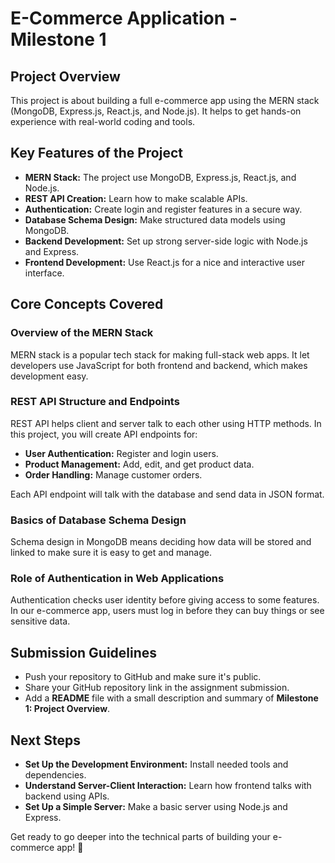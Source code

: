 # E-Commerce Application - Milestone 1

## Project Overview
This project is about building a full e-commerce app using the MERN stack (MongoDB, Express.js, React.js, and Node.js). It helps to get hands-on experience with real-world coding and tools.

## Key Features of the Project
- **MERN Stack:** The project use MongoDB, Express.js, React.js, and Node.js.
- **REST API Creation:** Learn how to make scalable APIs.
- **Authentication:** Create login and register features in a secure way.
- **Database Schema Design:** Make structured data models using MongoDB.
- **Backend Development:** Set up strong server-side logic with Node.js and Express.
- **Frontend Development:** Use React.js for a nice and interactive user interface.

## Core Concepts Covered
### Overview of the MERN Stack
MERN stack is a popular tech stack for making full-stack web apps. It let developers use JavaScript for both frontend and backend, which makes development easy.

### REST API Structure and Endpoints
REST API helps client and server talk to each other using HTTP methods. In this project, you will create API endpoints for:
- **User Authentication:** Register and login users.
- **Product Management:** Add, edit, and get product data.
- **Order Handling:** Manage customer orders.

Each API endpoint will talk with the database and send data in JSON format.

### Basics of Database Schema Design
Schema design in MongoDB means deciding how data will be stored and linked to make sure it is easy to get and manage.

### Role of Authentication in Web Applications
Authentication checks user identity before giving access to some features. In our e-commerce app, users must log in before they can buy things or see sensitive data.

## Submission Guidelines
- Push your repository to GitHub and make sure it's public.
- Share your GitHub repository link in the assignment submission.
- Add a **README** file with a small description and summary of **Milestone 1: Project Overview**.

## Next Steps
- **Set Up the Development Environment:** Install needed tools and dependencies.
- **Understand Server-Client Interaction:** Learn how frontend talks with backend using APIs.
- **Set Up a Simple Server:** Make a basic server using Node.js and Express.

Get ready to go deeper into the technical parts of building your e-commerce app! 🚀
